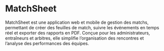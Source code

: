 # MatchSheet
MatchSheet est une application web et mobile de gestion des matchs, permettant de créer des feuilles de match, suivre les événements en temps réel et exporter des rapports en PDF. Conçue pour les administrateurs, entraîneurs et arbitres, elle simplifie l’organisation des rencontres et l’analyse des performances des équipes.
